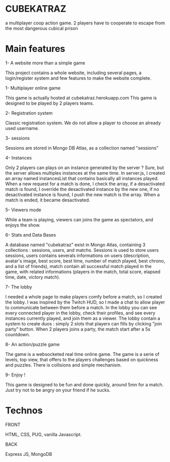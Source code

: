 # CUBEKATRAZ
a multiplayer coop action game. 2 players have to cooperate to escape from the most dangerous cubical prison



# Main features
1- A website more than a simple game

This project contains a whole website, including several pages, a login/register system and few features to make the website complete.


1- Multiplayer online game

This game is actually hosted at cubekatraz.herokuapp.com
This game is designed to be played by 2 players teams.


2- Registration system

Classic registration system. We do not allow a player to choose an already used username.


3- sessions

Sessions are stored in Mongo DB Atlas, as a collection named "sessions"


4- Instances

Only 2 players can plays on an instance generated by the server ? Sure, but the server allows multiples instances at the same time. In server.js, I created an array named instancesList that contains basically all instances played. When a new request for a match is done, I check the array, if a desactivated match is found, I override the desactivated instance by the new one, if no desactivated instance is found, I push the new match is the array. When a match is ended, it became desactivated.


5- Viewers mode

While a team is playing, viewers can joins the game as spectators, and enjoys the show.


6- Stats and Data Bases

A database named "cubekatraz" exist in Mongo Atlas, containing 3 collections : sessions, users, and matchs. Sessions is used to store users sessions, users contains severals informations on users (description, avatar's image, best score, best time, number of match played, best chrono, and a list of friends), match contain all successful match played in the game, with related informations (players in the match, total score, elapsed time, date, victory match).


7- The lobby

I needed a whole page to make players comfy before a match, so I created the lobby. I was inspired by the Twitch HUD, so I made a chat to allow player to communicate between them before a match. In the lobby you can see every connected player in the lobby, check their profiles, and see every instances currently played, and join them as a viewer. The lobby contain a system to create duos : simply 2 slots that players can fills by clicking "join party" button. When 2 players joins a party, the match start after a 5s countdown.


8- An action/puzzle game

The game is a websocketed real time online game. The game is a serie of levels, top view, that offers to the players challenges based on quickness and puzzles. There is collisions and simple mechanism.


9- Enjoy !

This game is designed to be fun and done quickly, around 5mn for a match. Just try not to be angry on your friend if he sucks.

# Technos
FRONT

HTML, CSS, PUG, vanilla Javascript.

BACK

Express JS, MongoDB
